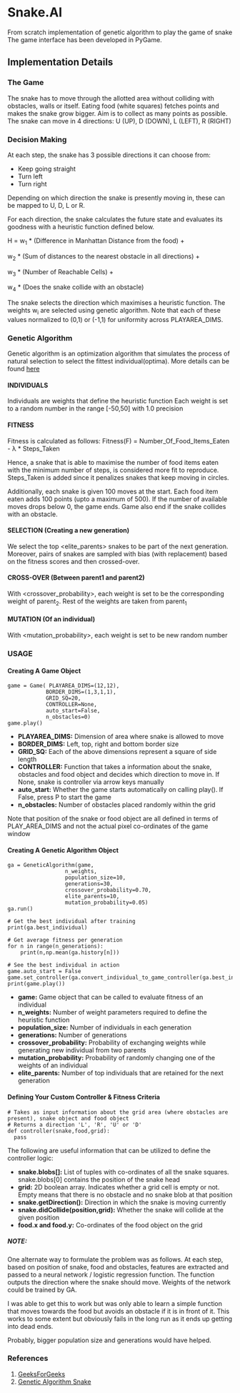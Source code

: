 # Snake.AI

From scratch implementation of genetic algorithm to play the game of snake
The game interface has been developed in PyGame.

## Implementation Details

### The Game
The snake has to move through the allotted area without colliding with obstacles, walls or itself.
Eating food (white squares) fetches points and makes the snake grow bigger.
Aim is to collect as many points as possible.
The snake can move in 4 directions: U (UP), D (DOWN), L (LEFT), R (RIGHT)


### Decision Making
At each step, the snake has 3 possible directions it can choose from:
<ul>
  <li>Keep going straight</li>
  <li>Turn left</li>
  <li>Turn right</li>
</ul>
Depending on which direction the snake is presently moving in, these can be mapped to U, D, L or R.

For each direction, the snake calculates the future state and evaluates its goodness with a heuristic function defined below.


H = w<sub>1</sub> * (Difference in Manhattan Distance from the food) + 

w<sub>2</sub> * (Sum of distances to the nearest obstacle in all directions) + 

w<sub>3</sub> * (Number of Reachable Cells) + 

w<sub>4</sub> * (Does the snake collide with an obstacle)


The snake selects the direction which maximises a heuristic function.
The weights w<sub>i</sub> are selected using genetic algorithm.
Note that each of these values normalized to (0,1) or (-1,1) for uniformity across PLAYAREA_DIMS.

### Genetic Algorithm

Genetic algorithm is an optimization algorithm that simulates the process of natural selection to select the fittest individual(optima). More details can be found <a href="https://www.geeksforgeeks.org/genetic-algorithms/">here</a>

#### INDIVIDUALS
Individuals are weights that define the heuristic function
Each weight is set to a random number in the range [-50,50] with 1.0 precision

#### FITNESS
Fitness is calculated as follows:
Fitness(F) = Number_Of_Food_Items_Eaten - λ  * Steps_Taken

Hence, a snake that is able to maximise the number of food items eaten with the minimum number of steps, is considered more fit to reproduce.
Steps_Taken is added since it penalizes snakes that keep moving in circles.

Additionally, each snake is given 100 moves at the start. Each food item eaten adds 100 points (upto a maximum of 500). If the number of available moves drops below 0, the game ends.
Game also end if the snake collides with an obstacle.

#### SELECTION (Creating a new generation)
We select the top <elite_parents> snakes to be part of the next generation. Moreover, pairs of snakes are sampled with bias (with replacement) based on the fitness scores and then crossed-over.

#### CROSS-OVER (Between parent1 and parent2)
With <crossover_probability>, each weight is set to be the corresponding weight of parent<sub>2</sub>. Rest of the weights are taken from parent<sub>1</sub>

#### MUTATION (Of an individual)
With <mutation_probability>, each weight is set to be new random number

### USAGE

#### Creating A Game Object

```
game = Game( PLAYAREA_DIMS=(12,12),
            BORDER_DIMS=(1,3,1,1),
            GRID_SQ=20,
            CONTROLLER=None,
            auto_start=False,
            n_obstacles=0)
game.play()
```
<ul>
  <li><b>PLAYAREA_DIMS:</b> Dimension of area where snake is allowed to move</li>

  <li><b>BORDER_DIMS:</b> Left, top, right and bottom border size</li>

  <li><b>GRID_SQ:</b> Each of the above dimensions represent a square of side length <GRID_SQ></li>
  <li><b>CONTROLLER:</b> Function that takes a information about the snake, obstacles and food object and decides which direction to move in. If None, snake is controller via arrow keys manually</li>
  <li><b>auto_start:</b> Whether the game starts automatically on calling play(). If False, press P to start the game</li>
  <li><b>n_obstacles:</b> Number of obstacles placed randomly within the grid</li>
</ul>

Note that position of the snake or food object are all defined in terms of PLAY_AREA_DIMS and not the actual pixel co-ordinates of the game window

#### Creating A Genetic Algorithm Object

```
ga = GeneticAlgorithm(game,
                  n_weights,
                  population_size=10,
                  generations=30,
                  crossover_probability=0.70,
                  elite_parents=10,
                  mutation_probability=0.05)
ga.run()

# Get the best individual after training
print(ga.best_individual)

# Get average fitness per generation
for n in range(n_generations):
    print(n,np.mean(ga.history[n]))

# See the best individual in action
game.auto_start = False
game.set_controller(ga.convert_individual_to_game_controller(ga.best_individual))
print(game.play())

```
<ul>
  <li><b>game:</b> Game object that can be called to evaluate fitness of an individual</li>
  <li><b>n_weights:</b> Number of weight parameters required to define the heuristic function</li>
  <li><b>population_size:</b> Number of individuals in each generation</li>
  <li><b>generations:</b> Number of generations</li>
  <li><b>crossover_probability:</b> Probability of exchanging weights while generating new individual from two parents</li>
  <li><b>mutation_probability:</b> Probability of randomly changing one of the weights of an individual</li>
  <li><b>elite_parents:</b> Number of top individuals that are retained for the next generation</li>
</ul>

#### Defining Your Custom Controller & Fitness Criteria

```
# Takes as input information about the grid area (where obstacles are present), snake object and food object
# Returns a direction 'L', 'R', 'U' or 'D'
def controller(snake,food,grid):
  pass
```
The following are useful information that can be utilized to define the controller logic:
<ul>
  <li><b>snake.blobs[]:</b> List of tuples with co-ordinates of all the snake squares. snake.blobs[0] contains the position of the snake head</li>
  <li><b>grid:</b> 2D boolean array. Indicates whether a grid cell is empty or not. Empty means that there is no obstacle and no snake blob at that position</li>
  <li><b>snake.getDirection():</b> Direction in which the snake is moving currently</li>
  <li><b>snake.didCollide(position,grid):</b> Whether the snake will collide at the given position</li>
  <li><b>food.x and food.y:</b> Co-ordinates of the food object on the grid</li>
</ul>


##### NOTE:
One alternate way to formulate the problem was as follows. At each step, based on position of snake, food and obstacles, features are extracted and passed to a neural network / logistic regression function. The function outputs the direction where the snake should move. Weights of the network could be trained by GA.

I was able to get this to work but was only able to learn a simple function that moves towards the food but avoids an obstacle if it is in front of it. This works to some extent but obviously fails in the long run as it ends up getting into dead ends.

Probably, bigger population size and generations would have helped.

### References
<ol>
  <li><a href="https://www.geeksforgeeks.org/genetic-algorithms/">GeeksForGeeks</a></li>
  <li><a href="https://github.com/han-gyeol/Genetic-Algorithm-Snake">Genetic Algorithm Snake</a></li>
</ol>
